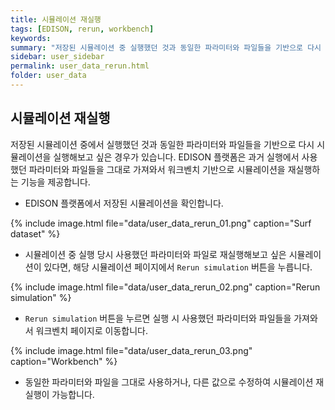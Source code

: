 ```yaml
---
title: 시뮬레이션 재실행
tags: [EDISON, rerun, workbench]
keywords:
summary: "저장된 시뮬레이션 중 실행했던 것과 동일한 파라미터와 파일들을 기반으로 다시 시뮬레이션을 실행해보고 싶다면, 과거 실행에서 사용했던 파라미터와 파일들을 그대로 가져와서 워크벤치 기반 시뮬레이션을 실행합니다. "
sidebar: user_sidebar
permalink: user_data_rerun.html
folder: user_data
---
```


## 시뮬레이션 재실행
저장된 시뮬레이션 중에서 실행했던 것과 동일한 파라미터와 파일들을 기반으로 다시 시뮬레이션을 실행해보고 싶은 경우가 있습니다. EDISON 플랫폼은 과거 실행에서 사용했던 파라미터와 파일들을 그대로 가져와서 워크벤치 기반으로 시뮬레이션을 재실행하는 기능을 제공합니다.

- EDISON 플랫폼에서 저장된 시뮬레이션을 확인합니다.

{% include image.html file="data/user_data_rerun_01.png" caption="Surf dataset" %}

- 시뮬레이션 중 실행 당시 사용했던 파라미터와 파일로 재실행해보고 싶은 시뮬레이션이 있다면, 해당 시뮬레이션 페이지에서 `Rerun simulation` 버튼을 누릅니다.

{% include image.html file="data/user_data_rerun_02.png" caption="Rerun simulation" %}

- `Rerun simulation` 버튼을 누르면 실행 시 사용했던 파라미터와 파일들을 가져와서 워크벤치 페이지로 이동합니다.

{% include image.html file="data/user_data_rerun_03.png" caption="Workbench" %}

- 동일한 파라미터와 파일을 그대로 사용하거나, 다른 값으로 수정하여 시뮬레이션 재실행이 가능합니다.
